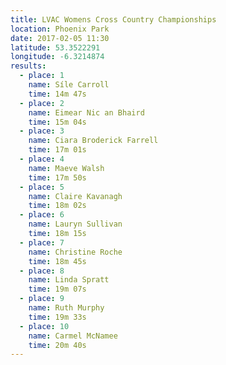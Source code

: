 ```yaml
---
title: LVAC Womens Cross Country Championships
location: Phoenix Park
date: 2017-02-05 11:30
latitude: 53.3522291
longitude: -6.3214874
results:
  - place: 1
    name: Síle Carroll
    time: 14m 47s
  - place: 2
    name: Eimear Nic an Bhaird
    time: 15m 04s
  - place: 3
    name: Ciara Broderick Farrell
    time: 17m 01s
  - place: 4
    name: Maeve Walsh
    time: 17m 50s
  - place: 5
    name: Claire Kavanagh
    time: 18m 02s
  - place: 6
    name: Lauryn Sullivan
    time: 18m 15s
  - place: 7
    name: Christine Roche
    time: 18m 45s
  - place: 8
    name: Linda Spratt
    time: 19m 07s
  - place: 9
    name: Ruth Murphy
    time: 19m 33s
  - place: 10
    name: Carmel McNamee
    time: 20m 40s
---
```

